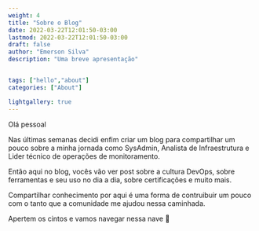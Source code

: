```yaml
---
weight: 4
title: "Sobre o Blog"
date: 2022-03-22T12:01:50-03:00
lastmod: 2022-03-22T12:01:50-03:00
draft: false
author: "Emerson Silva"
description: "Uma breve apresentação"


tags: ["hello","about"]
categories: ["About"]

lightgallery: true
---
```


Olá pessoal


Nas últimas semanas decidi enfim criar um blog para compartilhar um pouco sobre a minha jornada como SysAdmin, Analista de Infraestrutura e Lider técnico de operações de monitoramento.


Então aqui no blog, vocês vão ver post sobre a cultura DevOps, sobre ferramentas e seu uso no dia a dia, sobre certificações e muito mais. 


Compartilhar conhecimento por aqui é uma forma de contruibuir um pouco com o tanto que a comunidade me ajudou nessa caminhada.


Apertem os cintos e vamos navegar nessa nave :rocket:

